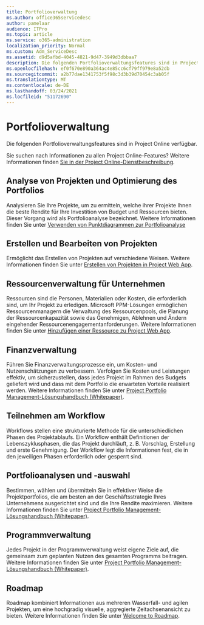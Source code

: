```yaml
---
title: Portfolioverwaltung
ms.author: office365servicedesc
author: pamelaar
audience: ITPro
ms.topic: article
ms.service: o365-administration
localization_priority: Normal
ms.custom: Adm_ServiceDesc
ms.assetid: d9d5afbd-4045-4821-9d47-3949d3dbbaa7
description: Die folgenden Portfolioverwaltungsfeatures sind in Project Online verfügbar.
ms.openlocfilehash: ef0f670e890a364ac4e85cc6cf79ff979e8a52db
ms.sourcegitcommit: a2b77dae1341753f5f98c3d3b39d70454c3ab05f
ms.translationtype: MT
ms.contentlocale: de-DE
ms.lasthandoff: 03/24/2021
ms.locfileid: "51172690"
---
```

# <a name="portfolio-management"></a>Portfolioverwaltung

Die folgenden Portfolioverwaltungsfeatures sind in Project Online verfügbar.
  
Sie suchen nach Informationen zu allen Project Online-Features? Weitere Informationen finden [Sie in der Project Online-Dienstbeschreibung](project-online-service-description.md).
  
## <a name="analyze-projects-and-optimize-portfolio"></a>Analyse von Projekten und Optimierung des Portfolios

Analysieren Sie Ihre Projekte, um zu ermitteln, welche ihrer Projekte Ihnen die beste Rendite für Ihre Investition von Budget und Ressourcen bieten. Dieser Vorgang wird als Portfolioanalyse bezeichnet. Weitere Informationen finden Sie unter [Verwenden von Punktdiagrammen zur Portfolioanalyse](https://go.microsoft.com/fwlink/?LinkID=823665&amp;clcid=0x409)
  
## <a name="create-and-edit-projects"></a>Erstellen und Bearbeiten von Projekten

Ermöglicht das Erstellen von Projekten auf verschiedene Weisen. Weitere Informationen finden Sie unter [Erstellen von Projekten in Project Web App](https://go.microsoft.com/fwlink/?LinkID=746895&amp;clcid=0x409).
  
## <a name="enterprise-resource-management"></a>Ressourcenverwaltung für Unternehmen

Ressourcen sind die Personen, Materialien oder Kosten, die erforderlich sind, um Ihr Projekt zu erledigen. Microsoft PPM-Lösungen ermöglichen Ressourcenmanagern die Verwaltung des Ressourcenpools, die Planung der Ressourcenkapazität sowie das Genehmigen, Ablehnen und Ändern eingehender Ressourcenengagementanforderungen. Weitere Informationen finden Sie unter [Hinzufügen einer Ressource zu Project Web App](https://go.microsoft.com/fwlink/p/?LinkId=271320).
  
## <a name="financial-management"></a>Finanzverwaltung

Führen Sie Finanzverwaltungsprozesse ein, um Kosten- und Nutzenschätzungen zu verbessern. Verfolgen Sie Kosten und Leistungen effektiv, um sicherzustellen, dass jedes Projekt im Rahmen des Budgets geliefert wird und dass mit dem Portfolio die erwarteten Vorteile realisiert werden. Weitere Informationen finden Sie unter [Project Portfolio Management-Lösungshandbuch (Whitepaper)](/project/project-server-2013-and-2016).
  
## <a name="participate-in-workflow"></a>Teilnehmen am Workflow

Workflows stellen eine strukturierte Methode für die unterschiedlichen Phasen des Projektablaufs. Ein Workflow enthält Definitionen der Lebenszyklusphasen, die das Projekt durchläuft, z. B. Vorschlag, Erstellung und erste Genehmigung. Der Workflow legt die Informationen fest, die in den jeweiligen Phasen erforderlich oder gesperrt sind.
  
## <a name="portfolio-analytics-and-selection"></a>Portfolioanalysen und -auswahl

Bestimmen, wählen und übermitteln Sie in effektiver Weise die Projektportfolios, die am besten an der Geschäftsstrategie Ihres Unternehmens ausgerichtet sind und die Ihre Rendite maximieren. Weitere Informationen finden Sie unter [Project Portfolio Management-Lösungshandbuch (Whitepaper)](/project/project-server-2013-and-2016).
  
## <a name="program-management"></a>Programmverwaltung

Jedes Projekt in der Programmverwaltung weist eigene Ziele auf, die gemeinsam zum geplanten Nutzen des gesamten Programms beitragen. Weitere Informationen finden Sie unter [Project Portfolio Management-Lösungshandbuch (Whitepaper)](/project/project-server-2013-and-2016).
  
## <a name="roadmap"></a>Roadmap

Roadmap kombiniert Informationen aus mehreren Wasserfall- und agilen Projekten, um eine hochgradig visuelle, aggregierte Zeitachsenansicht zu bieten. Weitere Informationen finden Sie unter [Welcome to Roadmap](https://support.office.com/article/video-welcome-to-roadmap-57764149-51b8-468f-a50d-9ea6a4fd835a).
